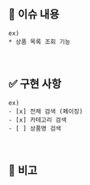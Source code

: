 ## 📝 이슈 내용

```
ex)
* 상품 목록 조회 기능
```


<br>

## ✅ 구현 사항

```
ex)
- [x] 전체 검색 (페이징)
- [x] 카테고리 검색
- [ ] 상품명 검색
```


<br>

## 📌 비고

